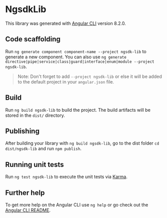 # NgsdkLib

This library was generated with [Angular CLI](https://github.com/angular/angular-cli) version 8.2.0.

## Code scaffolding

Run `ng generate component component-name --project ngsdk-lib` to generate a new component. You can also use `ng generate directive|pipe|service|class|guard|interface|enum|module --project ngsdk-lib`.
> Note: Don't forget to add `--project ngsdk-lib` or else it will be added to the default project in your `angular.json` file. 

## Build

Run `ng build ngsdk-lib` to build the project. The build artifacts will be stored in the `dist/` directory.

## Publishing

After building your library with `ng build ngsdk-lib`, go to the dist folder `cd dist/ngsdk-lib` and run `npm publish`.

## Running unit tests

Run `ng test ngsdk-lib` to execute the unit tests via [Karma](https://karma-runner.github.io).

## Further help

To get more help on the Angular CLI use `ng help` or go check out the [Angular CLI README](https://github.com/angular/angular-cli/blob/master/README.md).
